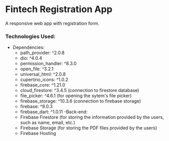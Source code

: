# Fintech Registration App

A responsive web app with registration form. 

### Technologies Used: 
- Dependencies:
  -   path_provider: ^2.0.8
  -   dio: ^4.0.4
  -   permission_handler: ^8.3.0
  -   open_file: ^3.2.1
  -   universal_html: ^2.0.8 
  -   cupertino_icons: ^1.0.2
  -   firebase_core: ^1.21.0
  -   cloud_firestore: ^3.4.5 (connection to firestore database)
  -   file_picker: ^4.6.1 (for opening the sytem's file picker)
  -   firebase_storage: ^10.3.6 (connection to firebase storage)
  -   firebase: ^9.0.3
  -   firebase_dart: ^1.0.11
-Back-end:
  -   Firebase Firestore (for storing the information provided by the users, such as name, email, etc.)
  -   Firebase Storage (for storing the PDF files provided by the users)
  -   Firebase Hosting

